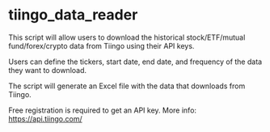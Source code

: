 # tiingo_data_reader

This script will allow users to download the historical stock/ETF/mutual fund/forex/crypto data from Tiingo using their API keys.

Users can define the tickers, start date, end date, and frequency of the data they want to download.

The script will generate an Excel file with the data that downloads from Tiingo.

Free registration is required to get an API key. More info: https://api.tiingo.com/
